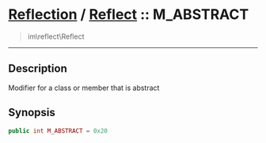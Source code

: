 # [Reflection](reflect.md) / [Reflect](reflect-Reflect.md) :: M_ABSTRACT
 > im\reflect\Reflect
____

## Description
Modifier for a class or member that is abstract

## Synopsis
```php
public int M_ABSTRACT = 0x20
```
